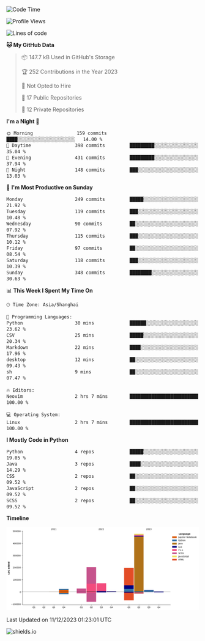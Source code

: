 <!--START_SECTION:waka-->
![Code Time](http://img.shields.io/badge/Code%20Time-367%20hrs%208%20mins-blue)

![Profile Views](http://img.shields.io/badge/Profile%20Views-0-blue)

![Lines of code](https://img.shields.io/badge/From%20Hello%20World%20I%27ve%20Written-1.0%20million%20lines%20of%20code-blue)

**🐱 My GitHub Data** 

> 📦 147.7 kB Used in GitHub's Storage 
 > 
> 🏆 252 Contributions in the Year 2023
 > 
> 🚫 Not Opted to Hire
 > 
> 📜 17 Public Repositories 
 > 
> 🔑 12 Private Repositories 
 > 
**I'm a Night 🦉** 

```text
🌞 Morning                159 commits         ████░░░░░░░░░░░░░░░░░░░░░   14.00 % 
🌆 Daytime                398 commits         █████████░░░░░░░░░░░░░░░░   35.04 % 
🌃 Evening                431 commits         █████████░░░░░░░░░░░░░░░░   37.94 % 
🌙 Night                  148 commits         ███░░░░░░░░░░░░░░░░░░░░░░   13.03 % 
```
📅 **I'm Most Productive on Sunday** 

```text
Monday                   249 commits         █████░░░░░░░░░░░░░░░░░░░░   21.92 % 
Tuesday                  119 commits         ███░░░░░░░░░░░░░░░░░░░░░░   10.48 % 
Wednesday                90 commits          ██░░░░░░░░░░░░░░░░░░░░░░░   07.92 % 
Thursday                 115 commits         ███░░░░░░░░░░░░░░░░░░░░░░   10.12 % 
Friday                   97 commits          ██░░░░░░░░░░░░░░░░░░░░░░░   08.54 % 
Saturday                 118 commits         ███░░░░░░░░░░░░░░░░░░░░░░   10.39 % 
Sunday                   348 commits         ████████░░░░░░░░░░░░░░░░░   30.63 % 
```


📊 **This Week I Spent My Time On** 

```text
🕑︎ Time Zone: Asia/Shanghai

💬 Programming Languages: 
Python                   30 mins             ██████░░░░░░░░░░░░░░░░░░░   23.62 % 
CSV                      25 mins             █████░░░░░░░░░░░░░░░░░░░░   20.34 % 
Markdown                 22 mins             ████░░░░░░░░░░░░░░░░░░░░░   17.96 % 
desktop                  12 mins             ██░░░░░░░░░░░░░░░░░░░░░░░   09.43 % 
sh                       9 mins              ██░░░░░░░░░░░░░░░░░░░░░░░   07.47 % 

🔥 Editors: 
Neovim                   2 hrs 7 mins        █████████████████████████   100.00 % 

💻 Operating System: 
Linux                    2 hrs 7 mins        █████████████████████████   100.00 % 
```

**I Mostly Code in Python** 

```text
Python                   4 repos             █████░░░░░░░░░░░░░░░░░░░░   19.05 % 
Java                     3 repos             ████░░░░░░░░░░░░░░░░░░░░░   14.29 % 
CSS                      2 repos             ██░░░░░░░░░░░░░░░░░░░░░░░   09.52 % 
JavaScript               2 repos             ██░░░░░░░░░░░░░░░░░░░░░░░   09.52 % 
SCSS                     2 repos             ██░░░░░░░░░░░░░░░░░░░░░░░   09.52 % 
```



**Timeline**

![Lines of Code chart](https://raw.githubusercontent.com/kopp4/kopp4/main/assets/bar_graph.png)


 Last Updated on 11/12/2023 01:23:01 UTC
<!--END_SECTION:waka-->
![shields.io](https://img.shields.io/github/commit-activity/w/kopp4/kopp4?color=g&label=abusing%20bot&style=flat-square)
